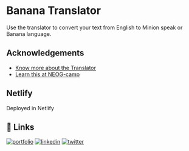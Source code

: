 
# Banana Translator
Use the translator to convert your text from English to Minion speak or Banana language.

## Acknowledgements

 - [Know more about the Translator](https://funtranslations.com/minion)
 - [Learn this at NEOG-camp](https://youtu.be/yLZazznWoAs)
 

  
## Netlify

Deployed in Netlify



  
## 🔗 Links
[![portfolio](https://img.shields.io/badge/my_portfolio-000?style=for-the-badge&logo=ko-fi&logoColor=white)](https://anantharaja-portfolio.netlify.app/)
[![linkedin](https://img.shields.io/badge/linkedin-0A66C2?style=for-the-badge&logo=linkedin&logoColor=white)](https://www.linkedin.com/in/ananth-raj-0bb8b9176/)
[![twitter](https://img.shields.io/badge/twitter-1DA1F2?style=for-the-badge&logo=twitter&logoColor=white)](https://twitter.com/Anantha67496007)

  